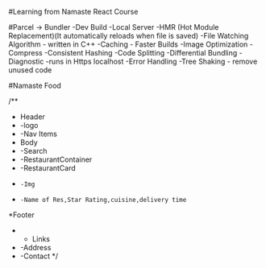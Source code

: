 #Learning from Namaste React Course

#Parcel -> Bundler
-Dev Build
-Local Server
-HMR (Hot Module Replacement)(It automatically reloads when file is saved)
-File Watching Algorithm - written in C++
-Caching - Faster Builds
-Image Optimization
-Compress
-Consistent Hashing
-Code Splitting
-Differential Bundling
-Diagnostic
-runs in Https localhost
-Error Handling
-Tree Shaking - remove unused code



#Namaste Food

/**
 * Header
 * -logo
 * -Nav Items
 * Body
 * -Search
 * -RestaurantContainer
 *   -RestaurantCard
 *     -Img
 *     -Name of Res,Star Rating,cuisine,delivery time
 *Footer 
 * - Links
 * -Address
 * -Contact
 */
